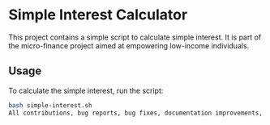 # Simple Interest Calculator

This project contains a simple script to calculate simple interest. It is part of the micro-finance project aimed at empowering low-income individuals.

## Usage

To calculate the simple interest, run the script:

```bash
bash simple-interest.sh
All contributions, bug reports, bug fixes, documentation improvements, enhancements, and ideas are welcome.
